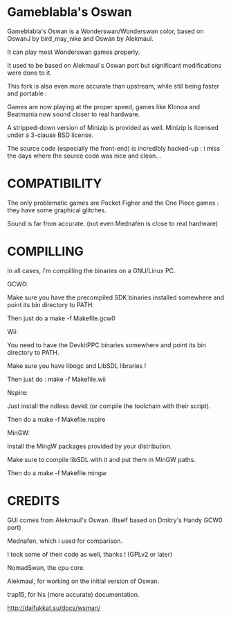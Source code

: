Gameblabla's Oswan
=======================

Gameblabla's Oswan is a Wonderswan/Wonderswan color, based on OswanJ by bird_may_nike and Oswan by Alekmaul.

It can play most Wonderswan games properly.

It used to be based on Alekmaul's Oswan port but significant modifications were done to it.

This fork is also even more accurate than upstream, while still being faster and portable : 

Games are now playing at the proper speed, games like Klonoa and Beatmania now sound closer to real hardware.

A stripped-down version of Minizip is provided as well. Minizip is licensed under a 3-clause BSD license.

The source code (especially the front-end) is incredibly hacked-up : i miss the days where the source code was nice and clean...

COMPATIBILITY
=================

The only problematic games are Pocket Figher and the One Piece games : they have some graphical glitches.

Sound is far from accurate. (not even Mednafen is close to real hardware)

COMPILLING
=================

In all cases, i'm compilling the binaries on a GNU/Linux PC.

GCW0:

Make sure you have the precompiled SDK binaries installed somewhere and point its bin directory to PATH.

Then just do a make -f Makefile.gcw0

Wii:

You need to have the DevkitPPC binaries somewhere and point its bin directory to PATH.

Make sure you have libogc and LibSDL libraries !

Then just do : make -f Makefile.wii

Nspire:

Just install the ndless devkit (or compile the toolchain with their script).

Then do a make -f Makefile.nspire

MinGW:

Install the MingW packages provided by your distribution.

Make sure to compile libSDL with it and put them in MinGW paths.

Then do a make -f Makefile.mingw

CREDITS
===========

GUI comes from Alekmaul's Oswan.  (Itself based on Dmitry's Handy GCW0 port)

Mednafen, which i used for comparison.

I took some of their code as well, thanks ! (GPLv2 or later)

NomadSwan, the cpu core.

Alekmaul, for working on the initial version of Oswan. 

trap15, for his (more accurate) documentation. 

http://daifukkat.su/docs/wsman/
